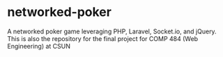 # networked-poker

A networked poker game leveraging PHP, Laravel, Socket.io, and jQuery. This is also the repository for the final project for COMP 484 (Web Engineering) at CSUN
